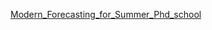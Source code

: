 [Modern_Forecasting_for_Summer_Phd_school](2025-06-25-Modern_Forecasting_for_Summer_Phd_school.pdf)
